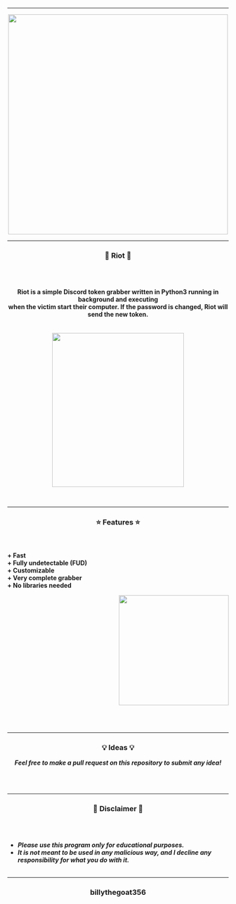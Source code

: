 -----

<p align="center">
<img src="https://repository-images.githubusercontent.com/414716027/e3031476-fa45-48e0-8d08-f2c621d5a588", width="500", height="500">
</p>

-----

### <p align="center">💎 Riot 💎</p>

<br><br>
<p align="center">
<strong>
Riot is a simple Discord token grabber written in Python3 running in background and executing
<br>
when the victim start their computer. If the password is changed, Riot will send the new token.
<br><br><br>
<img src="https://cdn.discordapp.com/attachments/891779395981824040/896400968269312010/unknown.png" width="300", height="350">
</strong>
</p>
<br>

-----

### <p align="center">⭐ Features ⭐</p>

<br><br>
<strong>+ Fast</strong>
<br>
<strong>+ Fully undetectable (FUD)</strong>
<br>
<strong>+ Customizable</strong>
<br>
<strong>+ Very complete grabber</strong>
<br>
<strong>+ No libraries needed</strong>
<br>

<p align="right">
<img src="https://repository-images.githubusercontent.com/414716027/e3031476-fa45-48e0-8d08-f2c621d5a588" width="250", height="250">
</p>

<br><br>

-----

### <p align="center">💡 Ideas 💡</p>

<p align="center"><strong><i>Feel free to make a pull request on this repository to submit any idea!</i></strong</p>

<br><br>

-----

### <p align="center">📌 Disclaimer 📌</p>

<br><br>
* ***Please use this program only for educational purposes.***
* ***It is not meant to be used in any malicious way, and I decline any responsibility for what you do with it.***
<br><br>

-----

### <p align="center">billythegoat356</p>
